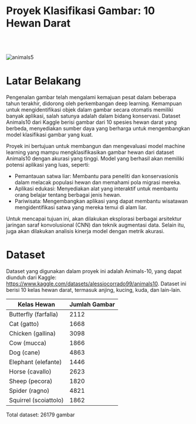 # **Proyek Klasifikasi Gambar: 10 Hewan Darat**
<br><br>

![animals5](https://github.com/user-attachments/assets/0ec3b309-6491-4f70-8eb0-99a763a76a0e)

# **Latar Belakang**

Pengenalan gambar telah mengalami kemajuan pesat dalam beberapa tahun terakhir, didorong oleh perkembangan deep learning. Kemampuan untuk mengidentifikasi objek dalam gambar secara otomatis memiliki banyak aplikasi, salah satunya adalah dalam bidang konservasi. Dataset Animals10 dari Kaggle berisi gambar dari 10 spesies hewan darat yang berbeda, menyediakan sumber daya yang berharga untuk mengembangkan model klasifikasi gambar yang kuat.

Proyek ini bertujuan untuk membangun dan mengevaluasi model machine learning yang mampu mengklasifikasikan gambar hewan dari dataset Animals10 dengan akurasi yang tinggi. Model yang berhasil akan memiliki potensi aplikasi yang luas, seperti:
- Pemantauan satwa liar: Membantu para peneliti dan konservasionis dalam melacak populasi hewan dan memahami pola migrasi mereka.
- Aplikasi edukasi: Menyediakan alat yang interaktif untuk membantu orang belajar tentang berbagai jenis hewan.
- Pariwisata: Mengembangkan aplikasi yang dapat membantu wisatawan mengidentifikasi satwa yang mereka temui di alam liar.
  
Untuk mencapai tujuan ini, akan dilakukan eksplorasi berbagai arsitektur jaringan saraf konvolusional (CNN) dan teknik augmentasi data. Selain itu, juga akan dilakukan analisis kinerja model dengan metrik akurasi.

# **Dataset**
Dataset yang digunakan dalam proyek ini adalah Animals-10, yang dapat diunduh dari Kaggle: https://www.kaggle.com/datasets/alessiocorrado99/animals10. Dataset ini berisi 10 kelas hewan darat, termasuk anjing, kucing, kuda, dan lain-lain.

| Kelas Hewan | Jumlah Gambar |
|---|---|
| Butterfly (farfalla) | 2112 |
| Cat (gatto) | 1668 |
| Chicken (gallina) | 3098 |
| Cow (mucca) | 1866 |
| Dog (cane) | 4863 |
| Elephant (elefante) | 1446 |
| Horse (cavallo) | 2623 |
| Sheep (pecora) | 1820 |
| Spider (ragno) | 4821 |
| Squirrel (scoiattolo) | 1862 |

Total dataset: 26179 gambar
